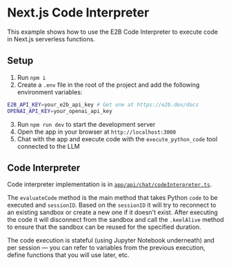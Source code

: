 # Next.js Code Interpreter

This example shows how to use the E2B Code Interpreter to execute code in Next.js serverless functions.

## Setup

1. Run `npm i`
2. Create a `.env` file in the root of the project and add the following environment variables:

```bash
E2B_API_KEY=your_e2b_api_key # Get one at https://e2b.dev/docs
OPENAI_API_KEY=your_openai_api_key
```

3. Run `npm run dev` to start the development server
4. Open the app in your browser at `http://localhost:3000`
5. Chat with the app and execute code with the `execute_python_code` tool connected to the LLM

## Code Interpreter

Code interpreter implementation is in [`app/api/chat/codeInterpreter.ts`](./app/api/chat/codeInterpreter.ts).

The `evaluateCode` method is the main method that takes Python `code` to be executed and `sessionID`. Based on the `sessionID` it will try to reconnect to an existing sandbox or create a new one if it doesn't exist.
After executing the code it will disconnect from the sandbox and call the `.keelAlive` method to ensure that the sandbox can be reused for the specified duration.

The code execution is stateful (using Jupyter Notebook underneath) and per session — you can refer to variables from the previous execution, define functions that you will use later, etc.
